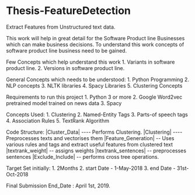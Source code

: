 # Thesis-FeatureDetection

Extract Features from Unstructured text data. 

This work will help in great detail for the Software Product line Businesses which can make business decisions. To understand this work concepts of software product line business need
to be gained. 

Few Concepts which help understand this work
    1. Variants in software product line.
    2. Versions in software product line.

General Concepts which needs to be understood:
    1. Python Programming
    2. NLP concepts
    3. NLTK libraries
    4. Spacy Libraries
    5. Clustering Concepts

Requirements to run this project
    1. Python 3 or more
    2. Google Word2vec pretrained model trained on news data
    3. Spacy 

Concepts Used:
    1. Clustering
    2. Named-Entity Tags
    3. Parts-of speech tags
    4. Association Rules
    5. TextRank Algorithm

Code Structure:
    |Cluster_Data| ----  Performs Clustering.
       |Clustering| ---- Preprocesses texts and vectorises them
       |Feature_Generation| -- Uses various rules and tags and extract useful features from clustered text
       |textrank_weight| -- assigns weights 
       |textrank_sentences| -- preprocesses sentences
       |Exclude_Include| -- performs cross tree operations.

Target Set initially:
    1. 2Months
    2. start Date - 1-May-2018
    3. end Date - 31st-Oct-2018

Final Submission End_Date : April 1st, 2019.


